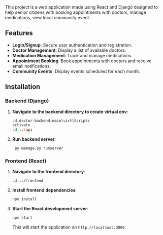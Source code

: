 This project is a web application made using React and Django designed to help senior citizens with booking appointments with doctors, manage medications, view local community event.

## Features

- **Login/Signup**: Secure user authentication and registration.
- **Doctor Management**: Display a list of available doctors.
- **Medication Management**: Track and manage medications.
- **Appointment Booking**: Book appointments with doctors and receive email notifications.
- **Community Events**: Display events scheduled for each month.

## Installation

### Backend (Django)

1. **Navigate to the backend directory to create virtual env**:
     ```sh
     cd doctor-backend-main\virt\Scripts
     activate
     cd ..\api
     ```
2. **Run backend server**:
    ```sh
     py manage.py runserver
    ```

### Frontend (React)

1. **Navigate to the frontend directory**:
    ```sh
    cd ../frontend
    ```

2. **Install frontend dependencies**:
    ```sh
    npm install
    ```

3. **Start the React development server**:
    ```sh
    npm start
    ```

    This will start the application on `http://localhost:3000`.

